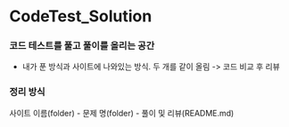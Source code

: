# CodeTest_Solution

### 코드 테스트를 풀고 풀이를 올리는 공간

- 내가 푼 방식과 사이트에 나와있는 방식. 두 개를 같이 올림 -> 코드 비교 후 리뷰

### 정리 방식

사이트 이름(folder) - 문제 명(folder) - 풀이 및 리뷰(README.md)
